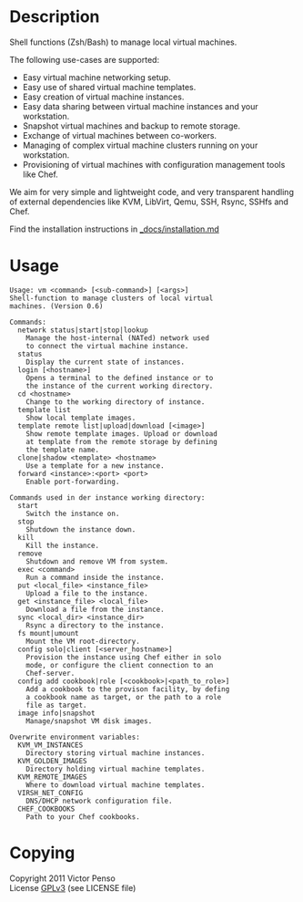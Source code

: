Description
===========

Shell functions (Zsh/Bash) to manage local virtual machines.

The following use-cases are supported:

* Easy virtual machine networking setup.
* Easy use of shared virtual machine templates.
* Easy creation of virtual machine instances.
* Easy data sharing between virtual machine instances and your workstation.
* Snapshot virtual machines and backup to remote storage.
* Exchange of virtual machines between co-workers.
* Managing of complex virtual machine clusters running on your workstation.
* Provisioning of virtual machines with configuration management tools like Chef.

We aim for very simple and lightweight code, and very transparent handling of external dependencies like KVM, LibVirt, Qemu, SSH, Rsync, SSHfs and Chef. 

Find the installation instructions in [_docs/installation.md](_docs/installation.md)

Usage
=====

    Usage: vm <command> [<sub-command>] [<args>]
    Shell-function to manage clusters of local virtual
    machines. (Version 0.6)

    Commands:
      network status|start|stop|lookup
        Manage the host-internal (NATed) network used
        to connect the virtual machine instance.
      status    
        Display the current state of instances.
      login [<hostname>]
        Opens a terminal to the defined instance or to
        the instance of the current working directory.
      cd <hostname>
        Change to the working directory of instance.
      template list
        Show local template images.
      template remote list|upload|download [<image>]
        Show remote template images. Upload or download
        at template from the remote storage by defining
        the template name.
      clone|shadow <template> <hostname> 
        Use a template for a new instance.
      forward <instance>:<port> <port>
        Enable port-forwarding. 

    Commands used in der instance working directory:
      start     
        Switch the instance on. 
      stop      
        Shutdown the instance down.
      kill      
        Kill the instance.
      remove    
        Shutdown and remove VM from system.
      exec <command>
        Run a command inside the instance.
      put <local_file> <instance_file>       
        Upload a file to the instance.
      get <instance_file> <local_file>       
        Download a file from the instance.
      sync <local_dir> <instance_dir>      
        Rsync a directory to the instance.
      fs mount|umount   
        Mount the VM root-directory.
      config solo|client [<server_hostname>]
        Provision the instance using Chef either in solo
        mode, or configure the client connection to an 
        Chef-server.
      config add cookbook|role [<cookbook>|<path_to_role>]
        Add a cookbook to the provison facility, by defing
        a cookbook name as target, or the path to a role
        file as target.
      image info|snapshot
        Manage/snapshot VM disk images.

    Overwrite environment variables:
      KVM_VM_INSTANCES
        Directory storing virtual machine instances.
      KVM_GOLDEN_IMAGES
        Directory holding virtual machine templates.
      KVM_REMOTE_IMAGES
        Where to download virtual machine templates.
      VIRSH_NET_CONFIG
        DNS/DHCP network configuration file.
      CHEF_COOKBOOKS
        Path to your Chef cookbooks.

Copying
=======

Copyright 2011 Victor Penso  
License [GPLv3][3] (see LICENSE file)

[3]: http://www.gnu.org/licenses/gpl-3.0.html
